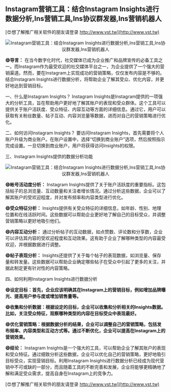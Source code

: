 ## **Instagram营销工具：结合Instagram Insights进行数据分析,Ins营销工具,Ins协议群发器,Ins营销机器人**

[😍想了解推广相关软件的朋友请登录 http://www.vst.tw](http://www.vst.tw)

 <center><img src="https://vst.tw/MP4/tuiguang/png/7.png" alt="Instagram营销工具：结合Instagram Insights进行数据分析,Ins营销工具,Ins协议群发器,Ins营销机器人"></center>

**😄导言：**
在当今数字化时代，社交媒体已成为企业推广和品牌宣传的必备工具之一。而Instagram作为最受欢迎的社交媒体平台之一，为企业提供了一个强大的营销渠道。然而，要在Instagram上实现成功的营销策略，仅仅发布内容是不够的。结合Instagram Insights进行数据分析，将帮助企业了解其受众、优化内容，并更好地达到营销目标。

一、什么是Instagram Insights？
Instagram Insights是Instagram提供的一项强大的分析工具，旨在帮助用户更好地了解其账户的表现和受众群体。这个工具可以提供关于账户活跃度、受众特征、内容互动等方面的详细信息。通过它，用户可以获取有关粉丝数量、帖子互动、内容浏览量等数据，进而对自己的营销策略进行优化。

二、如何访问Instagram Insights？
要访问Instagram Insights，首先需要将个人账户升级为商业账户。在账户设置中，选择“切换到商业账户”选项，然后按照指示完成设置。一旦切换到商业账户，用户将获得访问Insights的权限。

三、Instagram Insights提供的数据分析功能

 <center><img src="https://vst.tw/MP4/tuiguang/png/0.png" alt="Instagram营销工具：结合Instagram Insights进行数据分析,Ins营销工具,Ins协议群发器,Ins营销机器人"></center>

**😄帐号活动度分析：**
Instagram Insights提供了关于账户活跃度的重要指标。这包括帖子的总浏览量、互动数量和关注者增长情况。通过分析这些数据，企业可以了解其账户的受欢迎程度，并对发布频率和内容类型进行优化。

**😄受众特征分析：**
Insights提供有关受众特征的详细信息，如年龄、性别、地理位置和在线活跃时间。这些数据可以帮助企业更好地了解自己的目标受众，并调整营销策略以更好地吸引他们。

**😄内容互动分析：**
通过分析帖子的互动数据，如点赞数、评论数和分享数，企业可以评估其内容的受欢迎程度和互动效果。这有助于企业了解哪种类型的内容最受欢迎，并根据数据进行调整。

**😄帖子表现分析：**
Insights还提供了关于每个帖子的表现数据，如浏览量、保存量和转发量。这些数据可以帮助企业确定哪些帖子在受众中引起了更多的关注，并据此制定更有针对性的内容策略。

四、如何利用Instagram Insights进行数据分析

**😄设定目标：首先，企业应该明确其在Instagram上的营销目标，例如增加品牌曝光、提高用户参与度或增加销售量等。**

**😄收集和分析数据：根据设定的目标，企业可以收集和分析相关的Insights数据。比如，关注受众特征，观察哪种类型的内容在目标受众中表现最好。**

**😄优化营销策略：根据数据分析的结果，企业可以调整自己的营销策略，包括发布频率、内容类型和互动方式等。通过不断优化，企业可以提高在Instagram上的营销效果。**

**😄结论：**
Instagram Insights是一个强大的工具，可以帮助企业了解其账户的表现和受众特征。通过细致分析这些数据，企业可以优化自己的营销策略，更好地吸引目标受众，实现营销目标。利用Instagram Insights进行数据分析已经成为现代营销中不可或缺的一部分，而且随着工具的不断完善和发展，企业将能够更精确地了解和满足受众需求，提高自身在Instagram上的竞争力。

[😍想了解推广相关软件的朋友请登录 http://www.vst.tw](http://www.vst.tw)



